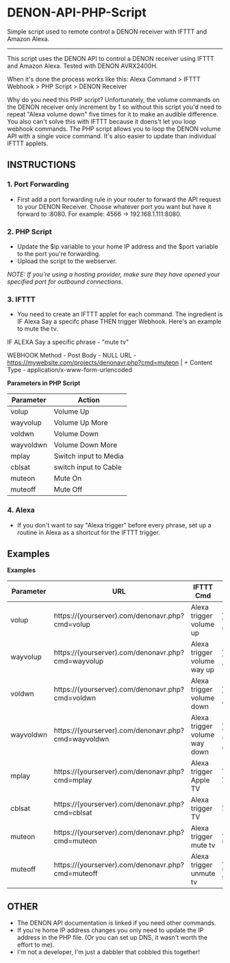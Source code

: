 # DENON-API-PHP-Script
Simple script used to remote control a DENON receiver with IFTTT and Amazon Alexa.


***


This script uses the DENON API to control a DENON receiver using IFTTT and Amazon Alexa. Tested with DENON AVRX2400H. 

When it's done the process works like this: Alexa Command > IFTTT Webhook > PHP Script > DENON Receiver

Why do you need this PHP script? Unfortunately, the volume commands on the DENON receiver only increment by 1 so without this script you'd need to repeat "Alexa volume down" five times for it to make an audible difference. You also can't solve this with IFTTT because it doens't let you loop webhook commands. The PHP script allows you to loop the DENON volume API with a single voice command. It's also easier to update than individual IFTTT applets.



## INSTRUCTIONS


### 1. Port Forwarding

* First add a port forwarding rule in your router to forward the API request to your DENON Receiver. Choose whatever port you want but have it forward to <DENON IP Address>:8080. For example: 4566 -> 192.168.1.111:8080.
 
### 2. PHP Script

* Update the $ip variable to your home IP address and the $port variable to the port you're forwarding. 
* Upload the script to the webserver.

*NOTE: If you're using a hosting provider, make sure they have opened your specified port for outbound connections.*


### 3. IFTTT

* You need to create an IFTTT applet for each command. The ingredient is IF Alexa Say a specifc phase THEN trigger Webhook. Here's an example to mute the tv.

IF ALEXA
  Say a specific phrase - "mute tv"

WEBHOOK
  Method - Post
  Body - NULL
  URL - https://mywebsite.com/projects/denonavr.php?cmd=muteon | <URL of where you placed the PHP script> + <command> 
  Content Type - application/x-www-form-urlencoded
  
  
**Parameters in PHP Script**

| Parameter | Action                |
|-----------|-----------------------|
| volup     | Volume Up             |
| wayvolup  | Volume Up More        |
| voldwn    | Volume Down           |
| wayvoldwn | Volume Down More      |
| mplay     | Switch input to Media |
| cblsat    | switch input to Cable |
| muteon    | Mute On               |
| muteoff   | Mute Off              |


  
### 4. Alexa
* If you don't want to say "Alexa trigger" before every phrase, set up a routine in Alexa as a shortcut for the IFTTT trigger.

## Examples

**Examples**

| Parameter | URL                                                 | IFTTT Cmd                     | Alexa Cmd              |
|-----------|-----------------------------------------------------|-------------------------------|------------------------|
| volup     | https://(yourserver).com/denonavr.php?cmd=volup     | Alexa trigger volume up       | Alexa, volume up       |
| wayvolup  | https://(yourserver).com/denonavr.php?cmd=wayvolup  | Alexa trigger volume way up   | Alexa, volume way up   |
| voldwn    | https://(yourserver).com/denonavr.php?cmd=voldwn    | Alexa trigger volume down     | Alexa, volume down     |
| wayvoldwn | https://(yourserver).com/denonavr.php?cmd=wayvoldwn | Alexa trigger volume way down | Alexa, volume way down |
| mplay     | https://(yourserver).com/denonavr.php?cmd=mplay     | Alexa trigger Apple TV        | Alexa, Apple TV        |
| cblsat    | https://(yourserver).com/denonavr.php?cmd=cblsat    | Alexa trigger TV              | Alexa, TV              |
| muteon    | https://(yourserver).com/denonavr.php?cmd=muteon    | Alexa trigger mute tv         | Alexa, mute tv         |
| muteoff   | https://(yourserver).com/denonavr.php?cmd=muteoff   | Alexa trigger unmute tv       | Alexa, unmute tv       |





## OTHER

* The DENON API documentation is linked if you need other commands.
* If you're home IP address changes you only need to update the IP address in the PHP file. (Or you can set up DNS, it wasn't worth the effort to me).
* I'm not a developer, I'm just a dabbler that cobbled this together!
